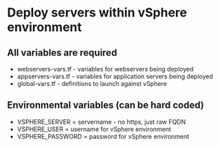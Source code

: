 # Deploy servers within vSphere environment

## All variables are required

* webservers-vars.tf - variables for webservers being deployed
* appservers-vars.tf - variables for application servers being deployed
* global-vars.tf - definitions to launch against vSphere

## Environmental variables (can be hard coded)
* VSPHERE_SERVER = servername - no https, just raw FQDN
* VSPHERE_USER = username for vSphere environment
* VSPHERE_PASSWORD = password for vSphere environment
